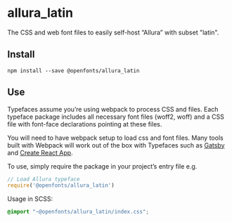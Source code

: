 
# allura_latin

The CSS and web font files to easily self-host “Allura” with subset "latin".

## Install

`npm install --save @openfonts/allura_latin`

## Use

Typefaces assume you’re using webpack to process CSS and files. Each typeface
package includes all necessary font files (woff2, woff) and a CSS file with
font-face declarations pointing at these files.

You will need to have webpack setup to load css and font files. Many tools built
with Webpack will work out of the box with Typefaces such as [Gatsby](https://github.com/gatsbyjs/gatsby)
and [Create React App](https://github.com/facebookincubator/create-react-app).

To use, simply require the package in your project’s entry file e.g.

```javascript
// Load Allura typeface
require('@openfonts/allura_latin')
```

Usage in SCSS:
```scss
@import "~@openfonts/allura_latin/index.css";
```
